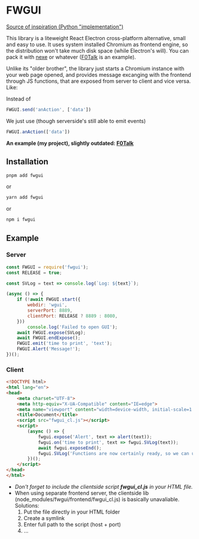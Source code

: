 # FWGUI
[Source of inspiration (Python "implementation")](https://github.com/ChrisKnott/Eel)

This library is a liteweight React Electron cross-platform alternative, small and easy to use. It uses system installed Chromium as frontend engine, so the distribution won't take much disk space (while Electron's will). You can pack it with [nexe](https://github.com/nexe/nexe) or whatever ([F0Talk](https://github.com/foresteam/F0Talk) is an example).

Unlike its "older brother", the library just starts a Chromium instance with your web page opened, and provides message excanging with the frontend through JS functions, that are exposed from server to client and vice versa. Like:

Instead of
```js
FWGUI.send('anAction', ['data'])
```
We just use (though serverside's still able to emit events)
```js
FWGUI.anAction(['data'])
```

**An example (my project), slightly outdated: [F0Talk](https://github.com/foresteam/F0Talk)**
## Installation
```sh
pnpm add fwgui
```
or
```sh
yarn add fwgui
```
or
```sh
npm i fwgui
```
## Example
### Server
```js
const FWGUI = require('fwgui');
const RELEASE = true;

const SVLog = text => console.log(`Log: ${text}`);

(async () => {
    if (!await FWGUI.start({
        webdir: 'wgui',
        serverPort: 8889,
        clientPort: RELEASE ? 8889 : 8080,
    }))
        console.log('Failed to open GUI');
    await FWGUI.expose(SVLog);
    await FWGUI.endExpose();
    FWGUI.emit('time to print', 'text');
    FWGUI.Alert('Message!');
})();
```
### Client
```html
<!DOCTYPE html>
<html lang="en">
<head>
    <meta charset="UTF-8">
    <meta http-equiv="X-UA-Compatible" content="IE=edge">
    <meta name="viewport" content="width=device-width, initial-scale=1.0">
    <title>Document</title>
    <script src="fwgui_cl.js"></script>
    <script>
        (async () => {
            fwgui.expose('Alert', text => alert(text));
            fwgui.on('time to print', text => fwgui.SVLog(text));
            await fwgui.exposeEnd();
            fwgui.SVLog('Functions are now certainly ready, so we can use them with ease');
        })();
    </script>
</head>
</html>
```
* *Don't forget to include the clientside script **fwgui_cl.js** in your HTML file.*
* When using separate frontend server, the clientside lib (node_modules/fwgui/frontend/fwgui_cl.js) is basically unavaliable. Solutions:
    1. Put the file directly in your HTML folder
    2. Create a symlink
    3. Enter full path to the script (host + port)
    4. ...
